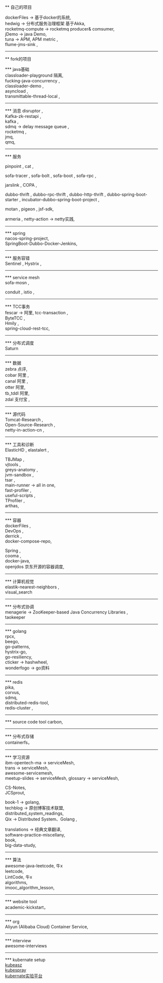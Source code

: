 ** 自己的项目

dockerFiles -> 基于docker的系统,  
hedwig -> 分布式服务治理框架  基于Akka,  
rocketmq-compute -> rocketmq producer& comsumer,  
jDemo -> java Demo,  
tuna -> APM, APM metric ,  
flume-jms-sink ,  

---

** fork的项目

*** java基础  
classloader-playground  隔离,  
fucking-java-concurrency ,  
classloader-demo ,  
asyncload ,  
transmittable-thread-local ,  

---

*** 消息
disruptor ,  
Kafka-zk-restapi ,  
kafka ,  
sdmq  -> delay message queue ,  
rocketmq ,  
jmq,  
qmq,  

---

*** 服务

pinpoint , 
cat ,  

sofa-tracer ,
sofa-bolt ,
sofa-boot ,
sofa-rpc ,

jarslink ,
COPA ,  

dubbo-thrift ,
dubbo-rpc-thrift ,
dubbo-http-thrift ,
dubbo-spring-boot-starter ,
incubator-dubbo-spring-boot-project ,  

motan ,
pigeon ,
jsf-sdk,  

armeria ,
netty-action -> netty实践,  

------

*** spring    
nacos-spring-project,    
SpringBoot-Dubbo-Docker-Jenkins,    

-----

*** 服务容错  
Sentinel , 
Hystrix ,  

-----

*** service mesh  
sofa-mosn , 

conduit ,
istio ,  

----

*** TCC事务  
fescar -> 阿里, 
tcc-transaction ,  
ByteTCC ,  
Hmily ,  
spring-cloud-rest-tcc,  

---

*** 分布式调度   
Saturn  



---

*** 数据    
zebra 点评,    
cobar 阿里 ,    
canal 阿里 ,    
otter 阿里,   
tb_tddl  阿里,    
zdal  支付宝 ,    

---

*** 源代码  
Tomcat-Research ,  
Open-Source-Research ,  
netty-in-action-cn ,  


---

*** 工具和诊断  
ElasticHD ,
elastalert ,  

TBJMap ,  
vjtools ,  
greys-anatomy ,  
jvm-sandbox ,  
tsar ,  
main-runner -> all in one,    
fast-profiler ,  
useful-scripts ,  
TProfiler ,  
arthas, 

---

*** 容器  
dockerFiles ,  
DevOps ,  
derrick ,  
docker-compose-repo, 


Spring ,  
cooma ,  
docker-java,   
openjdos  京东开源的容器调度,

-----

*** 计算机视觉   
elastik-nearest-neighbors ,  
visual_search  

-----

*** 分布式协调    
menagerie -> ZooKeeper-based Java Concurrency Libraries ,  
taokeeper  

-------

*** golang   
rpcx,     
beego,     
go-patterns,    
hystrix-go,    
go-resiliency,    
cticker -> hashwheel,   
wonderfogo -> go资料  

----

*** redis   
pika,  
corvus,  
sdmq,  
distributed-redis-tool,  
redis-cluster ,  

-----

*** source code  tool 
carbon,  

------

*** 分布式存储  
containerfs，  


----

*** 学习资源  
ibm-opentech-ma -> serviceMesh,  
trans -> serviceMesh,  
awesome-servicemesh,   
meetup-slides -> serviceMesh, 
glossary -> serviceMesh, 

CS-Notes,    
JCSprout,   

book-1 -> golang,   
techblog -> 原创博客技术联盟,   
distributed_system_readings,  
Qix ->  Distributed System、Golang ,   

translations -> 经典文章翻译,    
software-practice-miscellany,    
book,   
big-data-study,     

-------

*** 算法  
awesome-java-leetcode,   牛x     
leetcode,  
LintCode,  牛x   
algorithms,      
imooc_algorithm_lesson,        
  

-------

*** website tool   
academic-kickstart，       

------

*** org  
Aliyun (Alibaba Cloud) Container Service,     

-----

*** interview   
awesome-interviews   

-----

*** kubernate setup     
[kubeasz](https://github.com/gjmzj/kubeasz)      
[kubespray](https://github.com/kubernetes-sigs/kubespray)      
[kubernate实验平台](https://console.magicsandbox.com)



